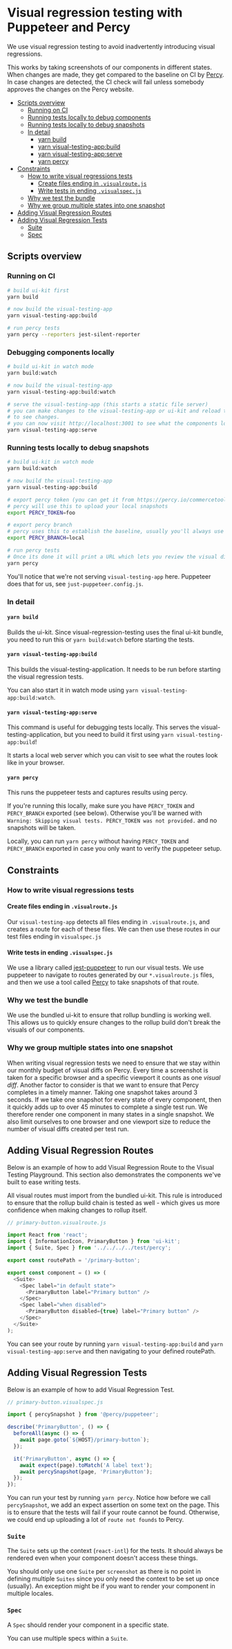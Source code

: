 # Visual regression testing with Puppeteer and Percy

We use visual regression testing to avoid inadvertently introducing visual regressions.

This works by taking screenshots of our components in different states. When changes are made, they get compared to the baseline on CI by [Percy](https://percy.io/). In case changes are detected, the CI check will fail unless somebody approves the changes on the Percy website.

- [Scripts overview](#scripts-overview)
  - [Running on CI](#running-on-ci)
  - [Running tests locally to debug components](#running-tests-locally-to-debug-components)
  - [Running tests locally to debug snapshots](#running-tests-locally-to-debug-snapshots)
  - [In detail](#in-detail)
    - [yarn build](#yarn-build)
    - [yarn visual-testing-app:build](#yarn-visual-testing-appbuild)
    - [yarn visual-testing-app:serve](#yarn-visual-testing-appserve)
    - [yarn percy](#yarn-percy)
- [Constraints](#constraints)
  - [How to write visual regressions tests](#how-to-write-visual-regressions-tests)
    - [Create files ending in `.visualroute.js`](#create-files-ending-in-visualroutejs)
    - [Write tests in ending `.visualspec.js`](#write-tests-in-ending-visualspecjs)
  - [Why we test the bundle](#why-we-test-the-bundle)
  - [Why we group multiple states into one snapshot](#why-we-group-multiple-states-into-one-snapshot)
- [Adding Visual Regression Routes](#adding-visual-regression-routes)
- [Adding Visual Regression Tests](#adding-visual-regression-tests)
  - [Suite](#suite)
  - [Spec](#spec)

## Scripts overview

### Running on CI

```bash
# build ui-kit first
yarn build

# now build the visual-testing-app
yarn visual-testing-app:build

# run percy tests
yarn percy --reporters jest-silent-reporter
```

### Debugging components locally

```bash
# build ui-kit in watch mode
yarn build:watch

# now build the visual-testing-app
yarn visual-testing-app:build:watch

# serve the visual-testing-app (this starts a static file server)
# you can make changes to the visual-testing-app or ui-kit and reload the page
# to see changes.
# you can now visit http://localhost:3001 to see what the components look like
yarn visual-testing-app:serve
```

### Running tests locally to debug snapshots

```bash
# build ui-kit in watch mode
yarn build:watch

# now build the visual-testing-app
yarn visual-testing-app:build

# export percy token (you can get it from https://percy.io/commercetools-GmbH/ui-kit/settings)
# percy will use this to upload your local snapshots
export PERCY_TOKEN=foo

# export percy branch
# percy uses this to establish the baseline, usually you'll always use "local"
export PERCY_BRANCH=local

# run percy tests
# Once its done it will print a URL which lets you review the visual diffs
yarn percy
```

You'll notice that we're not serving `visual-testing-app` here. Puppeteer does that for us, see `just-puppeteer.config.js`.

### In detail

#### `yarn build`

Builds the ui-kit. Since visual-regression-testing uses the final ui-kit bundle,
you need to run this or `yarn build:watch` before starting the tests.

#### `yarn visual-testing-app:build`

This builds the visual-testing-application. It needs to be run before starting
the visual regression tests.

You can also start it in watch mode using `yarn visual-testing-app:build:watch`.

#### `yarn visual-testing-app:serve`

This command is useful for debugging tests locally. This serves the visual-testing-application, but you need to build it first using `yarn visual-testing-app:build`!

It starts a local web server which you can visit to see what the routes look like in your browser.

#### `yarn percy`

This runs the puppeteer tests and captures results using percy.

If you're running this locally, make sure you have `PERCY_TOKEN` and `PERCY_BRANCH` exported (see below). Otherwise you'll be warned with `Warning: Skipping visual tests. PERCY_TOKEN was not provided.` and no snapshots will be taken.

Locally, you can run `yarn percy` without having `PERCY_TOKEN` and `PERCY_BRANCH` exported in case you only want to verify the puppeteer setup.

## Constraints

### How to write visual regressions tests

#### Create files ending in `.visualroute.js`

Our `visual-testing-app` detects all files ending in `.visualroute.js`, and creates a route for each of these files. We can then use these routes in our test files ending in `visualspec.js`

#### Write tests in ending `.visualspec.js`

We use a library called [jest-puppeteer](https://github.com/smooth-code/jest-puppeteer) to run our visual tests. We use puppeteer to navigate to routes generated by our `*.visualroute.js` files, and then we use a tool called [Percy](https://percy.io/) to take snapshots of that route.

### Why we test the bundle

We use the bundled ui-kit to ensure that rollup bundling is working well. This allows us to quickly ensure changes to the rollup build don't break the visuals of our components.

### Why we group multiple states into one snapshot

When writing visual regression tests we need to ensure that we stay within our monthly budget of visual diffs on Percy. Every time a screenshot is taken for a specific browser and a specific viewport it counts as one _visual diff_. Another factor to consider is that we want to ensure that Percy completes in a timely manner. Taking one snapshot takes around 3 seconds. If we take one snapshot for every state of every component, then it quickly adds up to over 45 minutes to complete a single test run. We therefore render one component in many states in a single snapshot. We also limit ourselves to one browser and one viewport size to reduce the number of visual diffs created per test run.

## Adding Visual Regression Routes

Below is an example of how to add Visual Regression Route to the Visual Testing Playground. This section also demonstrates the components we've built to ease writing tests.

All visual routes must import from the bundled ui-kit. This rule is introduced to ensure that the rollup build chain is tested as well - which gives us more confidence when making changes to rollup itself.

```js
// primary-button.visualroute.js

import React from 'react';
import { InformationIcon, PrimaryButton } from 'ui-kit';
import { Suite, Spec } from '../../../../test/percy';

export const routePath = '/primary-button';

export const component = () => (
  <Suite>
    <Spec label="in default state">
      <PrimaryButton label="Primary button" />
    </Spec>
    <Spec label="when disabled">
      <PrimaryButton disabled={true} label="Primary button" />
    </Spec>
  </Suite>
);
```

You can see your route by running `yarn visual-testing-app:build` and `yarn visual-testing-app:serve` and then navigating to your defined routePath.

## Adding Visual Regression Tests

Below is an example of how to add Visual Regression Test.

```js
// primary-button.visualspec.js

import { percySnapshot } from '@percy/puppeteer';

describe('PrimaryButton', () => {
  beforeAll(async () => {
    await page.goto(`${HOST}/primary-button`);
  });

  it('PrimaryButton', async () => {
    await expect(page).toMatch('A label text');
    await percySnapshot(page, 'PrimaryButton');
  });
});
```

You can run your test by running `yarn percy`. Notice how before we call `percySnapshot`, we add an expect assertion on some text on the page. This is to ensure that the tests will fail if your route cannot be found. Otherwise, we could end up uploading a lot of `route not founds` to Percy.

### `Suite`

The `Suite` sets up the context (`react-intl`) for the tests. It should always be rendered even when your component doesn't access these things.

You should only use one `Suite` per `screenshot` as there is no point in defining multiple `Suites` since you only need the context to be set up once (usually). An exception might be if you want to render your component in multiple locales.

### `Spec`

A `Spec` should render your component in a specific state.

You can use multiple specs within a `Suite`.
